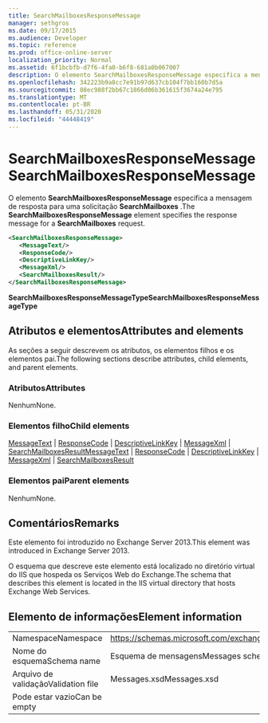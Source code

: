 ```yaml
---
title: SearchMailboxesResponseMessage
manager: sethgros
ms.date: 09/17/2015
ms.audience: Developer
ms.topic: reference
ms.prod: office-online-server
localization_priority: Normal
ms.assetid: 6f1bcbfb-d7f6-4fa0-b6f8-681a0b067007
description: O elemento SearchMailboxesResponseMessage especifica a mensagem de resposta para uma solicitação SearchMailboxes.
ms.openlocfilehash: 342223b9a8cc7e91b97d637cb104f7bb160b7d5a
ms.sourcegitcommit: 88ec988f2bb67c1866d06b361615f3674a24e795
ms.translationtype: MT
ms.contentlocale: pt-BR
ms.lasthandoff: 05/31/2020
ms.locfileid: "44448419"
---
```

# <a name="searchmailboxesresponsemessage"></a><span data-ttu-id="47e22-103">SearchMailboxesResponseMessage</span><span class="sxs-lookup"><span data-stu-id="47e22-103">SearchMailboxesResponseMessage</span></span>

<span data-ttu-id="47e22-104">O elemento **SearchMailboxesResponseMessage** especifica a mensagem de resposta para uma solicitação **SearchMailboxes** .</span><span class="sxs-lookup"><span data-stu-id="47e22-104">The **SearchMailboxesResponseMessage** element specifies the response message for a **SearchMailboxes** request.</span></span> 
  
```XML
<SearchMailboxesResponseMessage>
   <MessageText/>
   <ResponseCode/>
   <DescriptiveLinkKey/>
   <MessageXml/>
   <SearchMailboxesResult/>
</SearchMailboxesResponseMessage>
```

 <span data-ttu-id="47e22-105">**SearchMailboxesResponseMessageType**</span><span class="sxs-lookup"><span data-stu-id="47e22-105">**SearchMailboxesResponseMessageType**</span></span>
## <a name="attributes-and-elements"></a><span data-ttu-id="47e22-106">Atributos e elementos</span><span class="sxs-lookup"><span data-stu-id="47e22-106">Attributes and elements</span></span>

<span data-ttu-id="47e22-107">As seções a seguir descrevem os atributos, os elementos filhos e os elementos pai.</span><span class="sxs-lookup"><span data-stu-id="47e22-107">The following sections describe attributes, child elements, and parent elements.</span></span>
  
### <a name="attributes"></a><span data-ttu-id="47e22-108">Atributos</span><span class="sxs-lookup"><span data-stu-id="47e22-108">Attributes</span></span>

<span data-ttu-id="47e22-109">Nenhum</span><span class="sxs-lookup"><span data-stu-id="47e22-109">None.</span></span>
  
### <a name="child-elements"></a><span data-ttu-id="47e22-110">Elementos filho</span><span class="sxs-lookup"><span data-stu-id="47e22-110">Child elements</span></span>

<span data-ttu-id="47e22-111">[MessageText](messagetext.md)  |  [ResponseCode](responsecode.md)  |  [DescriptiveLinkKey](descriptivelinkkey.md)  |  [MessageXml](messagexml.md)  |  [SearchMailboxesResult](searchmailboxesresult.md)</span><span class="sxs-lookup"><span data-stu-id="47e22-111">[MessageText](messagetext.md) | [ResponseCode](responsecode.md) | [DescriptiveLinkKey](descriptivelinkkey.md) | [MessageXml](messagexml.md) | [SearchMailboxesResult](searchmailboxesresult.md)</span></span>
  
### <a name="parent-elements"></a><span data-ttu-id="47e22-112">Elementos pai</span><span class="sxs-lookup"><span data-stu-id="47e22-112">Parent elements</span></span>

<span data-ttu-id="47e22-113">Nenhum</span><span class="sxs-lookup"><span data-stu-id="47e22-113">None.</span></span>
  
## <a name="remarks"></a><span data-ttu-id="47e22-114">Comentários</span><span class="sxs-lookup"><span data-stu-id="47e22-114">Remarks</span></span>

<span data-ttu-id="47e22-115">Este elemento foi introduzido no Exchange Server 2013.</span><span class="sxs-lookup"><span data-stu-id="47e22-115">This element was introduced in Exchange Server 2013.</span></span>
  
<span data-ttu-id="47e22-116">O esquema que descreve este elemento está localizado no diretório virtual do IIS que hospeda os Serviços Web do Exchange.</span><span class="sxs-lookup"><span data-stu-id="47e22-116">The schema that describes this element is located in the IIS virtual directory that hosts Exchange Web Services.</span></span>
  
## <a name="element-information"></a><span data-ttu-id="47e22-117">Elemento de informações</span><span class="sxs-lookup"><span data-stu-id="47e22-117">Element information</span></span>

|||
|:-----|:-----|
|<span data-ttu-id="47e22-118">Namespace</span><span class="sxs-lookup"><span data-stu-id="47e22-118">Namespace</span></span>  <br/> |https://schemas.microsoft.com/exchange/services/2006/messages  <br/> |
|<span data-ttu-id="47e22-119">Nome do esquema</span><span class="sxs-lookup"><span data-stu-id="47e22-119">Schema name</span></span>  <br/> |<span data-ttu-id="47e22-120">Esquema de mensagens</span><span class="sxs-lookup"><span data-stu-id="47e22-120">Messages schema</span></span>  <br/> |
|<span data-ttu-id="47e22-121">Arquivo de validação</span><span class="sxs-lookup"><span data-stu-id="47e22-121">Validation file</span></span>  <br/> |<span data-ttu-id="47e22-122">Messages.xsd</span><span class="sxs-lookup"><span data-stu-id="47e22-122">Messages.xsd</span></span>  <br/> |
|<span data-ttu-id="47e22-123">Pode estar vazio</span><span class="sxs-lookup"><span data-stu-id="47e22-123">Can be empty</span></span>  <br/> ||
   

